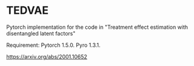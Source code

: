 # TEDVAE
 
 
Pytorch implementation for the code in "Treatment effect estimation with disentangled latent factors"

Requirement: 
Pytorch 1.5.0.
Pyro 1.3.1.

https://arxiv.org/abs/2001.10652
